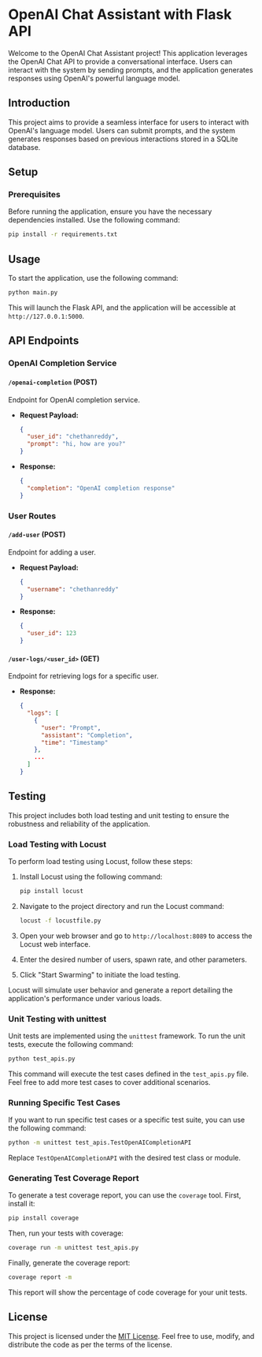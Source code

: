 # OpenAI Chat Assistant with Flask API

Welcome to the OpenAI Chat Assistant project! This application leverages the OpenAI Chat API to provide a conversational interface. Users can interact with the system by sending prompts, and the application generates responses using OpenAI's powerful language model.

## Introduction

This project aims to provide a seamless interface for users to interact with OpenAI's language model. Users can submit prompts, and the system generates responses based on previous interactions stored in a SQLite database.

## Setup

### Prerequisites

Before running the application, ensure you have the necessary dependencies installed. Use the following command:

```bash
pip install -r requirements.txt
```

## Usage

To start the application, use the following command:

```bash
python main.py
```

This will launch the Flask API, and the application will be accessible at `http://127.0.0.1:5000`.

## API Endpoints

### OpenAI Completion Service

#### `/openai-completion` (POST)

Endpoint for OpenAI completion service.

- **Request Payload:**
  ```json
  {
    "user_id": "chethanreddy",
    "prompt": "hi, how are you?"
  }
  ```
- **Response:**
  ```json
  {
    "completion": "OpenAI completion response"
  }
  ```

### User Routes

#### `/add-user` (POST)

Endpoint for adding a user.

- **Request Payload:**
  ```json
  {
    "username": "chethanreddy"
  }
  ```
- **Response:**
  ```json
  {
    "user_id": 123
  }
  ```

#### `/user-logs/<user_id>` (GET)

Endpoint for retrieving logs for a specific user.

- **Response:**
  ```json
  {
    "logs": [
      {
        "user": "Prompt",
        "assistant": "Completion",
        "time": "Timestamp"
      },
      ...
    ]
  }
  ```

## Testing

This project includes both load testing and unit testing to ensure the robustness and reliability of the application.

### Load Testing with Locust

To perform load testing using Locust, follow these steps:

1. Install Locust using the following command:
   ```bash
   pip install locust
   ```

2. Navigate to the project directory and run the Locust command:
   ```bash
   locust -f locustfile.py
   ```

3. Open your web browser and go to `http://localhost:8089` to access the Locust web interface.

4. Enter the desired number of users, spawn rate, and other parameters.

5. Click "Start Swarming" to initiate the load testing.

Locust will simulate user behavior and generate a report detailing the application's performance under various loads.

### Unit Testing with unittest

Unit tests are implemented using the `unittest` framework. To run the unit tests, execute the following command:

```bash
python test_apis.py
```

This command will execute the test cases defined in the `test_apis.py` file. Feel free to add more test cases to cover additional scenarios.

### Running Specific Test Cases

If you want to run specific test cases or a specific test suite, you can use the following command:

```bash
python -m unittest test_apis.TestOpenAICompletionAPI
```

Replace `TestOpenAICompletionAPI` with the desired test class or module.

### Generating Test Coverage Report

To generate a test coverage report, you can use the `coverage` tool. First, install it:

```bash
pip install coverage
```

Then, run your tests with coverage:

```bash
coverage run -m unittest test_apis.py
```

Finally, generate the coverage report:

```bash
coverage report -m
```

This report will show the percentage of code coverage for your unit tests.


## License

This project is licensed under the [MIT License](LICENSE). Feel free to use, modify, and distribute the code as per the terms of the license.